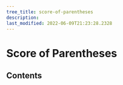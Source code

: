 ```yaml
---
tree_title: score-of-parentheses
description: 
last_modified: 2022-06-09T21:23:28.2328
---
```


# Score of Parentheses

## Contents
